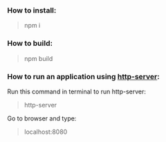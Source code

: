 ### How to install:

> npm i

### How to build:

> npm build

### How to run an application using [http-server](https://www.npmjs.com/package/http-server):

Run this command in terminal to run http-server:

> http-server

Go to browser and type:

> localhost:8080
